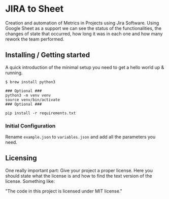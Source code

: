 # JIRA to Sheet


Creation and automation of Metrics in Projects using Jira Software.
Using Google Sheet as a support we can see the status of the functionalities, the changes of state that occurred, how long it was in each one and how many rework the team performed.

## Installing / Getting started

A quick introduction of the minimal setup you need to get a hello world up &
running.

```shell
$ brew install python3

### Optional ###
python3 -m venv venv 
source venv/bin/activate
### Optional ### 

pip install -r requirements.txt
```

### Initial Configuration

Rename `example.json` to `variables.json` and add all the parameters you need.

## Licensing

One really important part: Give your project a proper license. Here you should
state what the license is and how to find the text version of the license.
Something like:

"The code in this project is licensed under MIT license."
